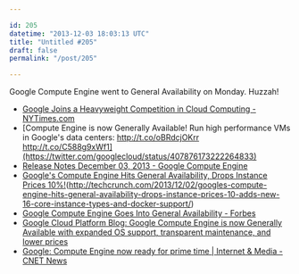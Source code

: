 ```yaml
---

id: 205
datetime: "2013-12-03 18:03:13 UTC"
title: "Untitled #205"
draft: false
permalink: "/post/205"

---
```


Google Compute Engine went to General Availability on Monday. Huzzah! 

 
 * [Google Joins a Heavyweight Competition in Cloud Computing - NYTimes.com](http://www.nytimes.com/2013/12/03/technology/google-joins-a-heavyweight-competition-in-cloud-computing.html?_r=0&pagewanted=all)
 * [Compute Engine is now Generally Available! Run high performance VMs in Google's data centers: http://t.co/oBRdcjOKrr http://t.co/C588g9xWf1](https://twitter.com/googlecloud/status/407876173222264833)
 * [Release Notes December 03, 2013 - Google Compute Engine](https://developers.google.com/compute/docs/release-notes#december032013)
 * [Google's Compute Engine Hits General Availability, Drops Instance Prices 10%!](MISSING)(http://techcrunch.com/2013/12/02/googles-compute-engine-hits-general-availability-drops-instance-prices-10-adds-new-16-core-instance-types-and-docker-support/)
 * [Google Compute Engine Goes Into General Availability - Forbes](http://www.forbes.com/sites/benkepes/2013/12/03/google-compute-engine-goes-into-general-availability/)
 * [Google Cloud Platform Blog: Google Compute Engine is now Generally Available with expanded OS support, transparent maintenance, and lower prices](http://googlecloudplatform.blogspot.co.uk/2013/12/google-compute-engine-is-now-generally-available.html)
 * [Google: Compute Engine now ready for prime time | Internet & Media - CNET News](http://news.cnet.com/8301-1023_3-57614304-93/google-compute-engine-now-ready-for-prime-time/)



